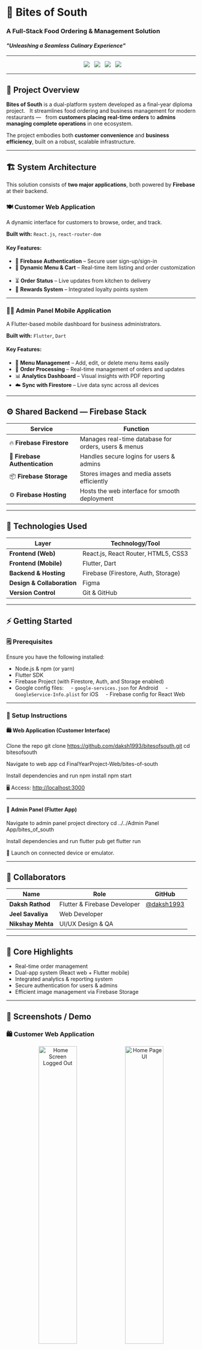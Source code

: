 # 🍴 Bites of South  
### A Full-Stack Food Ordering & Management Solution  
#### *"Unleashing a Seamless Culinary Experience"*

---

<p align="center">
  <img src="https://img.shields.io/badge/Platform-Full%20Stack-brightgreen?style=for-the-badge"/>
  <img src="https://img.shields.io/badge/Frontend-React.js%20%7C%20Flutter-blue?style=for-the-badge"/>
  <img src="https://img.shields.io/badge/Backend-Firebase-orange?style=for-the-badge"/>
  <img src="https://img.shields.io/badge/Status-Completed-success?style=for-the-badge"/>
</p>

---

## 🌟 Project Overview

**Bites of South** is a dual-platform system developed as a final-year diploma project.  
It streamlines food ordering and business management for modern restaurants —  
from **customers placing real-time orders** to **admins managing complete operations** in one ecosystem.

The project embodies both **customer convenience** and **business efficiency**, built on a robust, scalable infrastructure.

---

## 🏗️ System Architecture

This solution consists of **two major applications**, both powered by **Firebase** at their backend.

### 🍽️ Customer Web Application
A dynamic interface for customers to browse, order, and track.

**Built with:** `React.js`, `react-router-dom`

#### Key Features:
- 🔐 **Firebase Authentication** – Secure user sign-up/sign-in  
- 🛒 **Dynamic Menu & Cart** – Real-time item listing and order customization  
- ⏳ **Order Status** – Live updates from kitchen to delivery  
- 🎁 **Rewards System** – Integrated loyalty points system  

---

### 🧑‍💼 Admin Panel Mobile Application
A Flutter-based mobile dashboard for business administrators.

**Built with:** `Flutter`, `Dart`

#### Key Features:
- 🧾 **Menu Management** – Add, edit, or delete menu items easily  
- 🚀 **Order Processing** – Real-time management of orders and updates  
- 📊 **Analytics Dashboard** – Visual insights with PDF reporting  
- ☁️ **Sync with Firestore** – Live data sync across all devices  

---

## ⚙️ Shared Backend — Firebase Stack

| Service | Function |
|----------|-----------|
| 🔥 **Firebase Firestore** | Manages real-time database for orders, users & menus |
| 🔐 **Firebase Authentication** | Handles secure logins for users & admins |
| 📦 **Firebase Storage** | Stores images and media assets efficiently |
| ⚙️ **Firebase Hosting** | Hosts the web interface for smooth deployment |

---

## 🧰 Technologies Used

| Layer | Technology/Tool |
|-------|-----------------|
| **Frontend (Web)** | React.js, React Router, HTML5, CSS3 |
| **Frontend (Mobile)** | Flutter, Dart |
| **Backend & Hosting** | Firebase (Firestore, Auth, Storage) |
| **Design & Collaboration** | Figma |
| **Version Control** | Git & GitHub |

---

## ⚡ Getting Started

### 🗒 Prerequisites

Ensure you have the following installed:

- Node.js & npm (or yarn)  
- Flutter SDK  
- Firebase Project (with Firestore, Auth, and Storage enabled)  
- Google config files:  
  - `google-services.json` for Android  
  - `GoogleService-Info.plist` for iOS  
  - Firebase config for React Web  

---

### 🔧 Setup Instructions

#### 🛍 Web Application (Customer Interface)

Clone the repo
git clone https://github.com/daksh1993/bitesofsouth.git
cd bitesofsouth

Navigate to web app
cd FinalYearProject-Web/bites-of-south

Install dependencies and run
npm install
npm start


🖥 Access: [http://localhost:3000](http://localhost:3000)

---

#### 📱 Admin Panel (Flutter App)

Navigate to admin panel project directory
cd ../../Admin Panel App/bites_of_south

Install dependencies and run
flutter pub get
flutter run


📲 Launch on connected device or emulator.

---

## 👥 Collaborators

| Name | Role | GitHub |
|------|------|--------|
| **Daksh Rathod** | Flutter & Firebase Developer | [@daksh1993](https://github.com/daksh1993) |
| **Jeel Savaliya** | Web Developer |  |
| **Nikshay Mehta** | UI/UX Design & QA |  |

---

## 🧠 Core Highlights

- Real-time order management  
- Dual-app system (React web + Flutter mobile)  
- Integrated analytics & reporting system  
- Secure authentication for users & admins  
- Efficient image management via Firebase Storage  

---

## 📸 Screenshots / Demo

### 🛍 Customer Web Application

<p align="center">
<img src="https://github.com/daksh1993/bitesofsouth/raw/main/BOS%20PICS/BitesOfSouthWebsite%20ScreenShots/home%20screen%20logged%20out.PNG" alt="Home Screen Logged Out" width="45%"/>
<img src="https://github.com/daksh1993/bitesofsouth/raw/main/BOS%20PICS/BitesOfSouthWebsite%20ScreenShots/homepg%20ui.PNG" alt="Home Page UI" width="45%"/>
<img src="https://github.com/daksh1993/bitesofsouth/raw/main/BOS%20PICS/BitesOfSouthWebsite%20ScreenShots/menu.PNG" alt="Menu Page" width="45%"/>
<img src="https://github.com/daksh1993/bitesofsouth/raw/main/BOS%20PICS/BitesOfSouthWebsite%20ScreenShots/menu%20with%20cart.PNG" alt="Menu with Cart" width="45%"/>
<img src="https://github.com/daksh1993/bitesofsouth/raw/main/BOS%20PICS/BitesOfSouthWebsite%20ScreenShots/menu%20category.PNG" alt="Menu Category" width="45%"/>
<img src="https://github.com/daksh1993/bitesofsouth/raw/main/BOS%20PICS/BitesOfSouthWebsite%20ScreenShots/menu%20sort.PNG" alt="Menu Sort" width="45%"/>
<img src="https://github.com/daksh1993/bitesofsouth/raw/main/BOS%20PICS/BitesOfSouthWebsite%20ScreenShots/cart1.PNG" alt="Cart View" width="45%"/>
<img src="https://github.com/daksh1993/bitesofsouth/raw/main/BOS%20PICS/BitesOfSouthWebsite%20ScreenShots/cart%20offers.PNG" alt="Cart Offers" width="45%"/>
<img src="https://github.com/daksh1993/bitesofsouth/raw/main/BOS%20PICS/BitesOfSouthWebsite%20ScreenShots/cart%20dine1.PNG" alt="Cart Dine Option 1" width="45%"/>
<img src="https://github.com/daksh1993/bitesofsouth/raw/main/BOS%20PICS/BitesOfSouthWebsite%20ScreenShots/cart%20dine%202.PNG" alt="Cart Dine Option 2" width="45%"/>
<img src="https://github.com/daksh1993/bitesofsouth/raw/main/BOS%20PICS/BitesOfSouthWebsite%20ScreenShots/rewards.PNG" alt="Rewards Page" width="45%"/>
<img src="https://github.com/daksh1993/bitesofsouth/raw/main/BOS%20PICS/BitesOfSouthWebsite%20ScreenShots/reward%20to%20cart.PNG" alt="Add Reward to Cart" width="45%"/>
<img src="https://github.com/daksh1993/bitesofsouth/raw/main/BOS%20PICS/BitesOfSouthWebsite%20ScreenShots/order%20placed.PNG" alt="Order Placed" width="45%"/>
<img src="https://github.com/daksh1993/bitesofsouth/raw/main/BOS%20PICS/BitesOfSouthWebsite%20ScreenShots/your%20orders%20pg.PNG" alt="Your Orders Page" width="45%"/>
<img src="https://github.com/daksh1993/bitesofsouth/raw/main/BOS%20PICS/BitesOfSouthWebsite%20ScreenShots/orders%20page2.PNG" alt="Order Page 2" width="45%"/>
<img src="https://github.com/daksh1993/bitesofsouth/raw/main/BOS%20PICS/BitesOfSouthWebsite%20ScreenShots/order%20ready.PNG" alt="Order Ready" width="45%"/>
<img src="https://github.com/daksh1993/bitesofsouth/raw/main/BOS%20PICS/BitesOfSouthWebsite%20ScreenShots/login.PNG" alt="Login Page" width="45%"/>
<img src="https://github.com/daksh1993/bitesofsouth/raw/main/BOS%20PICS/BitesOfSouthWebsite%20ScreenShots/signup.PNG" alt="Signup Page" width="45%"/>
<img src="https://github.com/daksh1993/bitesofsouth/raw/main/BOS%20PICS/BitesOfSouthWebsite%20ScreenShots/hs%20login.PNG" alt="Home Screen Login" width="45%"/>
<img src="https://github.com/daksh1993/bitesofsouth/raw/main/BOS%20PICS/BitesOfSouthWebsite%20ScreenShots/side%20modal.PNG" alt="Side Modal" width="45%"/>
<img src="https://github.com/daksh1993/bitesofsouth/raw/main/BOS%20PICS/BitesOfSouthWebsite%20ScreenShots/side%20modal%20edit.PNG" alt="Side Modal Edit" width="45%"/>
<img src="https://github.com/daksh1993/bitesofsouth/raw/main/BOS%20PICS/BitesOfSouthWebsite%20ScreenShots/razorpay%20payment%20scces.PNG" alt="Razorpay Payment Success" width="45%"/>
</p>

### 📱 Admin Panel Mobile Application

<p align="center">
<img src="https://github.com/daksh1993/bitesofsouth/raw/main/BOS%20PICS/BitesOfSouth%20App%20ScreenShots/PHOTO-2025-04-14-01-11-08.jpg" alt="Admin Dashboard" width="45%"/>
<img src="https://github.com/daksh1993/bitesofsouth/raw/main/BOS%20PICS/BitesOfSouth%20App%20ScreenShots/PHOTO-2025-04-14-01-11-09.jpg" alt="Admin Orders" width="45%"/>
<img src="https://github.com/daksh1993/bitesofsouth/raw/main/BOS%20PICS/BitesOfSouth%20App%20ScreenShots/PHOTO-2025-04-14-01-11-10.jpg" alt="Admin Orders 2" width="45%"/>
<img src="https://github.com/daksh1993/bitesofsouth/raw/main/BOS%20PICS/BitesOfSouth%20App%20ScreenShots/PHOTO-2025-04-14-01-11-11.jpg" alt="Admin Orders 3" width="45%"/>
<img src="https://github.com/daksh1993/bitesofsouth/raw/main/BOS%20PICS/BitesOfSouth%20App%20ScreenShots/PHOTO-2025-04-14-01-11-12.jpg" alt="Admin Orders 4" width="45%"/>
<img src="https://github.com/daksh1993/bitesofsouth/raw/main/BOS%20PICS/BitesOfSouth%20App%20ScreenShots/PHOTO-2025-04-14-01-11-13.jpg" alt="Admin Orders 5" width="45%"/>
<img src="https://github.com/daksh1993/bitesofsouth/raw/main/BOS%20PICS/BitesOfSouth%20App%20ScreenShots/PHOTO-2025-04-14-01-11-14.jpg" alt="Admin Orders 6" width="45%"/>
<img src="https://github.com/daksh1993/bitesofsouth/raw/main/BOS%20PICS/BitesOfSouth%20App%20ScreenShots/PHOTO-2025-04-14-01-11-15.jpg" alt="Admin Orders 7" width="45%"/>
<img src="https://github.com/daksh1993/bitesofsouth/raw/main/BOS%20PICS/BitesOfSouth%20App%20ScreenShots/PHOTO-2025-02-21-22-30-42.jpg" alt="Admin Orders 8" width="45%"/>
<img src="https://github.com/daksh1993/bitesofsouth/raw/main/BOS%20PICS/BitesOfSouth%20App%20ScreenShots/PHOTO-2025-02-21-22-30-42%202.jpg" alt="Admin Orders 9" width="45%"/>
<img src="https://github.com/daksh1993/bitesofsouth/raw/main/BOS%20PICS/BitesOfSouth%20App%20ScreenShots/PHOTO-2025-02-21-22-30-42%204.jpg" alt="Admin Orders 10" width="45%"/>
</p>

### 👨‍🍳 Chef's App

<p align="center">
<img src="https://github.com/daksh1993/bitesofsouth/raw/main/BOS%20PICS/BitesOfSouth%20Cook%20App%20ScreenShots/new%20order.png" alt="New Order" width="45%"/>
<img src="https://github.com/daksh1993/bitesofsouth/raw/main/BOS%20PICS/BitesOfSouth%20Cook%20App%20ScreenShots/25%20percent.png" alt="Order Progress 25%" width="45%"/>
<img src="https://github.com/daksh1993/bitesofsouth/raw/main/BOS%20PICS/BitesOfSouth%20Cook%20App%20ScreenShots/50%20percent.png" alt="Order Progress 50%" width="45%"/>
<img src="https://github.com/daksh1993/bitesofsouth/raw/main/BOS%20PICS/BitesOfSouth%20Cook%20App%20ScreenShots/100%20percent.png" alt="Order Progress 100%" width="45%"/>
<img src="https://github.com/daksh1993/bitesofsouth/raw/main/BOS%20PICS/BitesOfSouth%20Cook%20App%20ScreenShots/Profile.png" alt="Chef's Profile" width="45%"/>
</p>

---

## 🧩 System Workflow

flowchart TD
A[Customer Places Order] --> B[React App Sends Data to Firestore]
B --> C[Firebase Processes Payment & Auth]
C --> D[Admin Panel (Flutter) Receives Order]
D --> E[Admin Updates Order Status in Real-Time]
E --> F[Customer Gets Live Updates]


---

## 🧾 License

This project is distributed under the **MIT License** — free for learning and collaboration.

---

## 💡 Future Enhancements

- Delivery Partner tracking via real-time GeoLocation  
- Integration with payment gateways (Stripe, Razorpay)  
- Adaptive UI for tablet devices  
- Role-based user analytics for admins  

---

## ❤️ Acknowledgements

Developed as part of a **Final Year Diploma Project** under guidance from faculty mentors,  
with gratitude to the open-source community for tools and templates that made this possible.

---

<p align="center">
  🌮 *"Technology meets Taste — with Bites of South!"* 🍛
</p>
